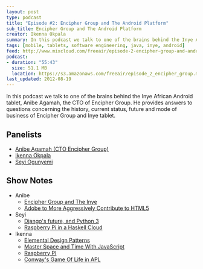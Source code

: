 ```yaml
---
layout: post
type: podcast
title: "Episode #2: Encipher Group and The Android Platform"
sub_title: Encipher Group and The Android Platform
creator: Ikenna Okpala
summary: In this podcast we talk to one of the brains behind the Inye African Android tablet, Anibe Agamah, the CTO of Encipher Group. He provides answers to questions concerning the history, current status, future and mode of business of Encipher Group and the Inye tablet.
tags: [mobile, tablets, software engineering, java, inye, android]
feed: http://www.mixcloud.com/freeair/episode-2-encipher-group-and-android/
podcast:
- duration: "55:43"
  size: 51.1 MB
  location: https://s3.amazonaws.com/freeair/episode_2_encipher_group.mp3
last_updated: 2012-08-19
---
```


In this podcast we talk to one of the brains behind the Inye African Android tablet, Anibe Agamah, the CTO of Encipher Group. He provides answers to questions concerning the history, current status, future and mode of business of Encipher Group and Inye tablet.

Panelists
---------

* [Anibe Agamah (CTO Encipher Group)](http://twitter.com/anibe)
* [Ikenna Okpala](http://www.ikennaokpala.com)
* [Seyi Ogunyemi](http://twitter.com/micrypt)

Show Notes
----------

* Anibe
  * [Encipher Group and The Inye](http://enciphergroup.com/)
  * [Adobe to More Aggressively Contribute to HTML5](http://blogs.adobe.com/conversations/2011/11/flash-focus.html)
* Seyi
  * [Django's future, and Python 3](https://www.djangoproject.com/weblog/2012/mar/13/py3k/)
  * [Raspberry Pi in a Haskell Cloud](http://alenribic.com/writings/post/raspberry-pi-in-a-haskell-cloud)
* Ikenna
  * [Elemental Design Patterns](http://www.amazon.com/Elemental-Design-Patterns-Jason-Smith/dp/0321711920)
  * [Master Space and Time With JavaScript](http://www.noelrappin.com/railsrx/2012/5/7/welcome.html)
  * [Raspberry PI](http://www.raspberrypi.org)
  * [Conway's Game Of Life in APL](http://www.youtube.com/watch?v=a9xAKttWgP4)
